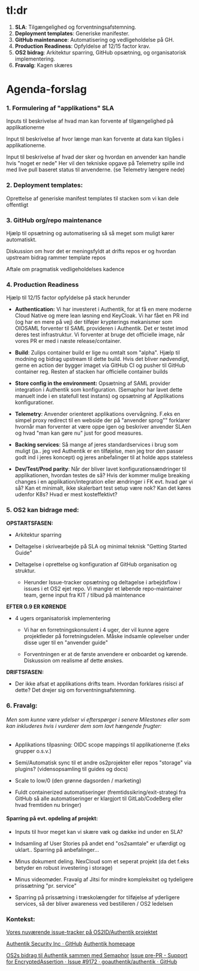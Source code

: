 # tl:dr

1. **SLA**: Tilgængelighed og forventningsafstemning.
2. **Deployment templates**: Generiske manifester.
3. **GitHub maintenance**: Automatisering og vedligeholdelse  på GH.
4. **Production Readiness**: Opfyldelse af 12/15 factor krav.
5. **OS2 bidrag**: Arkitektur sparring, GitHub opsætning, og organisatorisk implementering.
6. **Fravalg**: Kagen skæres


# Agenda-forslag

### 1. Formulering af "applikations" SLA

Inputs til beskrivelse af hvad man kan forvente af tilgængelighed på applikationerne

Input til beskrivelse af hvor længe man kan forvente at data kan tilgåes i applikationerne.

Input til beskrivelse af hvad der sker og hvordan en anvender kan handle hvis "noget er nede" Her vil den tekniske opgave på Telemetry spille ind med live pull baseret status til anvenderne. (se Telemetry længere nede)

### 2. Deployment templates:

Oprettelse af generiske manifest templates til stacken som vi kan dele offentligt

### 3. GitHub org/repo maintenance

Hjælp til opsætning og automatisering så så meget som muligt kører automatiskt.

Diskussion om hvor det er meningsfyldt at drifts repos er og hvordan upstream bidrag rammer template repos

Aftale om pragmatisk vedligeholdelses kadence

### 4. Production Readiness

Hjælp til 12/15 factor opfyldelse på stack herunder

- **Authentication:** Vi har investeret i Authentik, for at få en mere moderne Cloud Native og mere lean løsning end KeyCloak. Vi har fået en PR ind (og har en mere på vej) der tilføjer krypterings mekanismer som OIOSAML forventer til SAML provideren i Authentik. Det er testet imod deres test infrastruktur. Vi forventer at bruge det officielle image, når vores PR er med i næste release/container.

- **Build**: Zulips container build er lige nu omtalt som "alpha". Hjælp til modning og bidrag upstream til dette build. Hvis det bliver nødvendigt, gerne en action der bygger imaget via GitHub CI og pusher til GitHub container reg. Resten af stacken har officielle container builds

- **Store config in the environment:** Opsætning af SAML provider integration i Authentik som konfiguration. (Semaphor har lavet dette manuelt inde i en statefull test instans) og opsætning af Applikations konfigurationer.

- **Telemetry**: Anvender orienteret applikations overvågning. F.eks en simpel proxy redirect til en webside der på "anvender sprog"" forklarer hvornår man forventer at være oppe igen og beskriver anvender SLAen og hvad "man kan gøre nu" just for good measures.

- **Backing services**: Så mange af jeres standardservices i brug som muligt (ja.. jeg ved Authentik er en tilføjelse, men jeg tror den passer godt ind i jeres koncept) og  jeres anbefalinger til at holde apps stateless

- **Dev/Test/Prod parity**: Når der bliver lavet konfigurationsændringer til applikationen, hvordan testes de så? Hvis der kommer mulige breaking changes i en applikation/integration eller ændringer i FK evt. hvad gør vi så? Kan et minimalt, ikke skalerbart test setup være nok? Kan det køres udenfor K8s? Hvad er mest kosteffektivt?

### 5. OS2 kan bidrage med:

**OPSTARTSFASEN:**

- Arkitektur sparring

- Deltagelse i skrivearbejde på SLA og minimal teknisk "Getting Started Guide"

- Deltagelse i oprettelse og konfiguration af GitHub organisation og struktur.
  
  - Herunder Issue-tracker opsætning og deltagelse i arbejdsflow i issues i et OS2 ejet repo. Vi mangler et løbende repo-maintainer team, gerne input fra KIT / tilbud på maintenance

**EFTER 0.9 ER KØRENDE**

- 4 ugers organisatorisk implementering
  
  - Vi har en forretningskonsulent i 4 uger, der vil kunne agere projektleder på forretningsdelen. Måske indsamle oplevelser under disse uger til en "anvender guide"
  
  - Forventningen er at de første anvendere er onboardet og kørende. Diskussion om realisme af dette ønskes.

**DRIFTSFASEN:**

- Der ikke afsat et applikations drifts team. Hvordan forklares risisci af dette? Det drejer sig om forventningsafstemning.

### 6. Fravalg:

###### Men som kunne være ydelser vi efterspørger i senere Milestones eller som kan inkluderes hvis i vurderer dem som lavt hængende frugter:

- Applikations tilpasning: OIDC scope mappings til applikationerne (f.eks grupper o.s.v.)

- Semi/Automatisk sync til et andre os2projekter eller repos "storage" via plugins? (vidensopsamling til guides og docs)

- Scale to low/0 (den grønne dagsorden / marketing)

- Fuldt containerized automatiseringer (fremtidssikring/exit-strategi fra GitHub så alle automatiseringer er klargjort til GitLab/CodeBerg eller hvad fremtiden nu bringer)

#### Sparring på evt. opdeling af projekt:

- Inputs til hvor meget kan vi skære væk og dække ind under en SLA?

- Indsamling af User Stories på andet end "os2samtale" er ufærdigt og uklart.. Sparring på anbefalinger... 

- Minus dokument deling. NexCloud som et seperat projekt (da det f.eks betyder en robust investering i storage)

- Minus videomøder. Fravalg af Jitsi for mindre kompleksitet og tydeligere prissætning "pr. service"

- Sparring på prissætning i træskolængder for tilføjelse af yderligere services, så der bliver awareness ved bestilleren / OS2 ledelsen

### Kontekst:

[Vores nuværende issue-tracker på OS2ID/Authentik projektet](https://github.com/OS2sandbox/sandbox-myndighedsidentitet-issues)

[Authentik Security Inc · GitHub](https://github.com/goauthentik/)
[Authentik homepage](https://goauthentik.io/)

[OS2s bidrag til Authentik sammen med Semaphor](https://github.com/goauthentik/authentik/pull/10099)
[Issue pre-PR - Support for EncryptedAssertion · Issue #9172 · goauthentik/authentik · GitHub](https://github.com/goauthentik/authentik/issues/9172)
